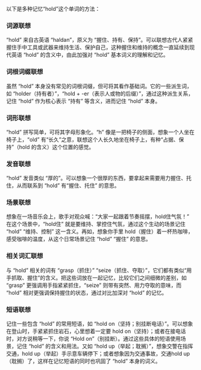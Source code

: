 以下是多种记忆“hold”这个单词的方法：

### 词源联想
“hold” 来自古英语 “haldan”，原义为 “握住、持有、保持”。可以联想古代人紧紧握住手中工具或武器来维持生活、保护自己，这种握住和维持的概念一直延续到现代英语 “hold” 的含义中，由此加强对 “hold” 基本词义的理解和记忆。

### 词根词缀联想
虽然 “hold” 本身没有常见的词根词缀，但可将其看作基础词。它的一些派生词，如 “holder（持有者）”，“hold + -er（表示人或物的后缀）”，通过这种派生关系，记住 “hold” 作为核心表示 “持有” 等含义，进而记住 “hold” 本身。

### 词形联想
“hold” 拼写简单，可将其字母形象化。“h” 像是一把椅子的侧面，想象一个人坐在椅子上，“old” 有“长久”之意，联想这个人长久地坐在椅子上，有种“占据、保持”（hold 的含义）这个位置的感觉。

### 发音联想
“hold” 发音类似 “厚的”。可以想象一个很厚的东西，要拿起来需要用力握住、托住，从而联系到 “hold” 有“握住、托住” 的意思。

### 场景联想
想象在一场音乐会上，歌手对观众喊：“大家一起跟着节奏摇摆，hold住气氛！” 在这个场景中，“hold住” 就是要维持、掌控住气氛，通过这个生动的场景记住 “hold” “维持、控制” 这一含义。再如，想象你手里 hold（握住）着一杯热咖啡，感受咖啡的温度，从这个日常场景记住 “hold” “握住” 的意思。

### 相关词汇联想
与 “hold” 相关的词有 “grasp（抓住）” “seize（抓住、夺取）”，它们都有类似“用手抓取、握住”的含义。把这些词放在一起记忆，比较它们之间细微的差别，如 “grasp” 更强调用手指紧紧抓住，“seize” 则带有突然、用力夺取的意味，而 “hold” 相对更强调保持握住的状态，通过对比加深对 “hold” 的记忆。

### 短语联想
记住一些包含 “hold” 的常用短语，如 “hold on（坚持；别挂断电话）”。可以想象在登山时，手紧紧抓住岩石，心里想着一定要 hold on（坚持）；或者在接电话时，对方说稍等一下，你说 “Hold on”（别挂断）。通过这些具体的短语使用场景，记住 “hold” 的含义和用法。又如 “hold up（举起；耽搁）”，想象交警在指挥交通，hold up（举起）手示意车辆停下；或者想象因为交通事故，交通hold up（耽搁）了，这样在记忆短语的同时也巩固了 “hold” 本身的词义。 